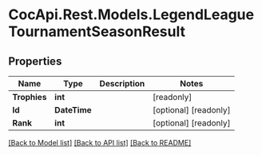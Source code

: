 # CocApi.Rest.Models.LegendLeagueTournamentSeasonResult

## Properties

Name | Type | Description | Notes
------------ | ------------- | ------------- | -------------
**Trophies** | **int** |  | [readonly] 
**Id** | **DateTime** |  | [optional] [readonly] 
**Rank** | **int** |  | [optional] [readonly] 

[[Back to Model list]](../../README.md#documentation-for-models) [[Back to API list]](../../README.md#documentation-for-api-endpoints) [[Back to README]](../../README.md)

